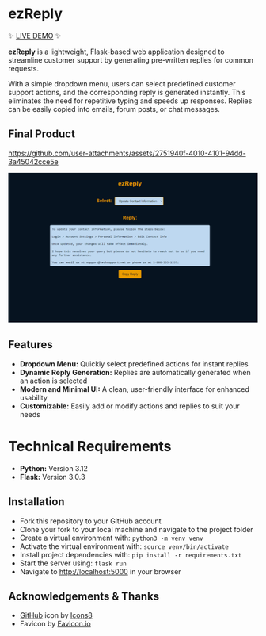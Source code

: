 # ezReply

✨ [LIVE DEMO](https://ezreply.kazvee.com/) ✨  

**ezReply** is a lightweight, Flask-based web application designed to streamline customer support by generating pre-written replies for common requests.

With a simple dropdown menu, users can select predefined customer support actions, and the corresponding reply is generated instantly. This eliminates the need for repetitive typing and speeds up responses. Replies can be easily copied into emails, forum posts, or chat messages.

## Final Product

https://github.com/user-attachments/assets/2751940f-4010-4101-94dd-3a45042cce5e

![ezReply Screenshot](static/readme/ezReply_Screenshot.png)

## Features
* **Dropdown Menu:** Quickly select predefined actions for instant replies
* **Dynamic Reply Generation:** Replies are automatically generated when an action is selected
* **Modern and Minimal UI:** A clean, user-friendly interface for enhanced usability
* **Customizable:** Easily add or modify actions and replies to suit your needs

# Technical Requirements
* **Python:** Version 3.12
* **Flask:** Version 3.0.3

## Installation
* Fork this repository to your GitHub account
* Clone your fork to your local machine and navigate to the project folder
* Create a virtual environment with: `python3 -m venv venv`
* Activate the virtual environment with: `source venv/bin/activate`
* Install project dependencies with: `pip install -r requirements.txt`
* Start the server using: `flask run`
* Navigate to [http://localhost:5000](http://localhost:5000/) in your browser

## Acknowledgements & Thanks
* [GitHub](https://icons8.com/icon/OekWdZr7M4hU/github) icon by [Icons8](https://icons8.com)
* Favicon by [Favicon.io](https://favicon.io/)

